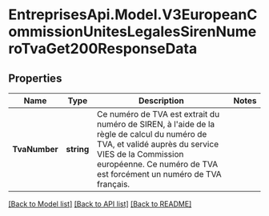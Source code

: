 # EntreprisesApi.Model.V3EuropeanCommissionUnitesLegalesSirenNumeroTvaGet200ResponseData

## Properties

Name | Type | Description | Notes
------------ | ------------- | ------------- | -------------
**TvaNumber** | **string** | Ce numéro de TVA est extrait du numéro de SIREN, à l&#39;aide de la règle de calcul du numéro de TVA, et validé auprès du service VIES de la Commission européenne. Ce numéro de TVA est forcément un numéro de TVA français. | 

[[Back to Model list]](../README.md#documentation-for-models) [[Back to API list]](../README.md#documentation-for-api-endpoints) [[Back to README]](../README.md)

